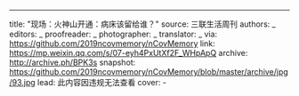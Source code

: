 -------------
title: "现场：火神山开通：病床该留给谁？"
source: 三联生活周刊
authors: _
editors: _
proofreader: _
photographer: _
translator: _
via: https://github.com/2019ncovmemory/nCovMemory
link: https://mp.weixin.qq.com/s/07-eyh4PxUtXf2F_WHpApQ
archive: http://archive.ph/BPK3s
snapshot: https://github.com/2019ncovmemory/nCovMemory/blob/master/archive/jpg/93.jpg
lead: 此内容因违规无法查看
cover: -

